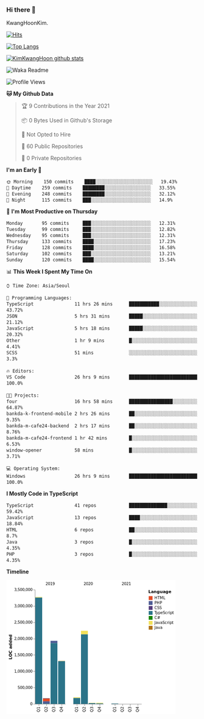 ### Hi there 👋

KwangHoonKim.

[![Hits](https://hits.seeyoufarm.com/api/count/incr/badge.svg?url=https%3A%2F%2Fgithub.com%2Frhkdgns95)](https://hits.seeyoufarm.com)  

[![Top Langs](https://github-readme-stats.vercel.app/api/top-langs/?username=rhkdgns95&layout=compact)](https://github.com/anuraghazra/github-readme-stats)   

[![KimKwangHoon github stats](https://github-readme-stats.vercel.app/api?username=rhkdgns95&show_icons=true)](https://github.com/anuraghazra/github-readme-stats)  


<!--
**rhkdgns95/rhkdgns95** is a ✨ _special_ ✨ repository because its `README.md` (this file) appears on your GitHub profile.

Here are some ideas to get you started:

- 🔭 I’m currently working on ...
- 🌱 I’m currently learning ...
- 👯 I’m looking to collaborate on ...
- 🤔 I’m looking for help with ...
- 💬 Ask me about ...
- 📫 How to reach me: ...
- 😄 Pronouns: ...
- ⚡ Fun fact: ...
-->



![Waka Readme](https://github.com/rhkdgns95/rhkdgns95/workflows/Waka%20Readme/badge.svg)
<!--START_SECTION:waka-->
![Profile Views](http://img.shields.io/badge/Profile%20Views-2-blue)

**🐱 My Github Data** 

> 🏆 9 Contributions in the Year 2021
 > 
> 📦 0 Bytes Used in Github's Storage 
 > 
> 🚫 Not Opted to Hire
 > 
> 📜 60 Public Repositories 
 > 
> 🔑 0 Private Repositories  
 > 
**I'm an Early 🐤** 

```text
🌞 Morning    150 commits    ████░░░░░░░░░░░░░░░░░░░░░   19.43% 
🌆 Daytime    259 commits    ████████░░░░░░░░░░░░░░░░░   33.55% 
🌃 Evening    248 commits    ████████░░░░░░░░░░░░░░░░░   32.12% 
🌙 Night      115 commits    ███░░░░░░░░░░░░░░░░░░░░░░   14.9%

```
📅 **I'm Most Productive on Thursday** 

```text
Monday       95 commits     ███░░░░░░░░░░░░░░░░░░░░░░   12.31% 
Tuesday      99 commits     ███░░░░░░░░░░░░░░░░░░░░░░   12.82% 
Wednesday    95 commits     ███░░░░░░░░░░░░░░░░░░░░░░   12.31% 
Thursday     133 commits    ████░░░░░░░░░░░░░░░░░░░░░   17.23% 
Friday       128 commits    ████░░░░░░░░░░░░░░░░░░░░░   16.58% 
Saturday     102 commits    ███░░░░░░░░░░░░░░░░░░░░░░   13.21% 
Sunday       120 commits    ████░░░░░░░░░░░░░░░░░░░░░   15.54%

```


📊 **This Week I Spent My Time On** 

```text
⌚︎ Time Zone: Asia/Seoul

💬 Programming Languages: 
TypeScript               11 hrs 26 mins      ███████████░░░░░░░░░░░░░░   43.72% 
JSON                     5 hrs 31 mins       █████░░░░░░░░░░░░░░░░░░░░   21.12% 
JavaScript               5 hrs 18 mins       █████░░░░░░░░░░░░░░░░░░░░   20.32% 
Other                    1 hr 9 mins         █░░░░░░░░░░░░░░░░░░░░░░░░   4.41% 
SCSS                     51 mins             ░░░░░░░░░░░░░░░░░░░░░░░░░   3.3%

🔥 Editors: 
VS Code                  26 hrs 9 mins       █████████████████████████   100.0%

🐱‍💻 Projects: 
four                     16 hrs 58 mins      ████████████████░░░░░░░░░   64.87% 
bankda-k-frontend-mobile 2 hrs 26 mins       ██░░░░░░░░░░░░░░░░░░░░░░░   9.35% 
bankda-m-cafe24-backend  2 hrs 17 mins       ██░░░░░░░░░░░░░░░░░░░░░░░   8.76% 
bankda-m-cafe24-frontend 1 hr 42 mins        █░░░░░░░░░░░░░░░░░░░░░░░░   6.53% 
window-opener            58 mins             █░░░░░░░░░░░░░░░░░░░░░░░░   3.71%

💻 Operating System: 
Windows                  26 hrs 9 mins       █████████████████████████   100.0%

```

**I Mostly Code in TypeScript** 

```text
TypeScript               41 repos            ██████████████░░░░░░░░░░░   59.42% 
JavaScript               13 repos            ████░░░░░░░░░░░░░░░░░░░░░   18.84% 
HTML                     6 repos             ██░░░░░░░░░░░░░░░░░░░░░░░   8.7% 
Java                     3 repos             █░░░░░░░░░░░░░░░░░░░░░░░░   4.35% 
PHP                      3 repos             █░░░░░░░░░░░░░░░░░░░░░░░░   4.35%

```


**Timeline**

![Chart not found](https://raw.githubusercontent.com/rhkdgns95/rhkdgns95/master/charts/bar_graph.png) 


<!--END_SECTION:waka-->
